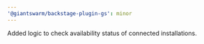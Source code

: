 ```yaml
---
'@giantswarm/backstage-plugin-gs': minor
---
```


Added logic to check availability status of connected installations.

